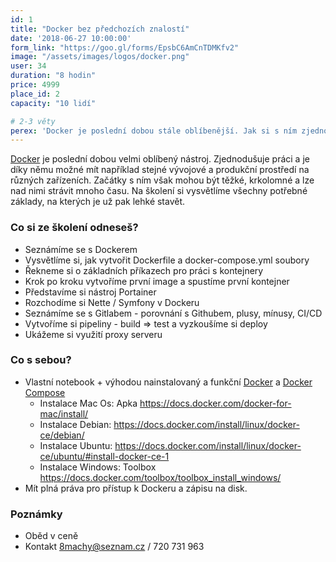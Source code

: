 ```yaml
---
id: 1
title: "Docker bez předchozích znalostí"
date: '2018-06-27 10:00:00'
form_link: "https://goo.gl/forms/EpsbC6AmCnTDMKfv2"
image: "/assets/images/logos/docker.png"
user: 34
duration: "8 hodin"
price: 4999
place_id: 2
capacity: "10 lidí"

# 2-3 věty
perex: 'Docker je poslední dobou stále oblíbenější. Jak si s ním zjednodušit práci a hlavně překonat těžké začátky? To se dovíte na mém školení.'
---
```


<a href="https://www.docker.com/" target="blank" rel="noopener">Docker</a> je poslední dobou velmi oblíbený nástroj. Zjednodušuje práci a je díky němu možné mít například stejné vývojové a produkční prostředí na různých zařízeních. Začátky s ním však mohou být těžké, krkolomné a lze nad nimi strávit mnoho času. Na školení si vysvětlíme všechny potřebné základy, na kterých je už pak lehké stavět.</p>

### Co si ze školení odneseš?

- Seznámíme se s Dockerem
- Vysvětlíme si, jak vytvořit Dockerfile a docker-compose.yml soubory
- Řekneme si o základních příkazech pro práci s kontejnery
- Krok po kroku vytvoříme první image a spustíme první kontejner
- Představíme si nástroj Portainer
- Rozchodíme si Nette / Symfony v Dockeru
- Seznámíme se s Gitlabem - porovnání s Githubem, plusy, mínusy, CI/CD
- Vytvoříme si pipeliny - build => test a vyzkoušíme si deploy
- Ukážeme si využití proxy serveru

### Co s sebou?
- Vlastní notebook + výhodou nainstalovaný a funkční [Docker](https://docs.docker.com/install/) a [Docker Compose](https://docs.docker.com/compose/install/)
    - Instalace Mac Os: Apka https://docs.docker.com/docker-for-mac/install/ 
    - Instalace Debian: https://docs.docker.com/install/linux/docker-ce/debian/
    - Instalace Ubuntu: https://docs.docker.com/install/linux/docker-ce/ubuntu/#install-docker-ce-1
    - Instalace Windows: Toolbox https://docs.docker.com/toolbox/toolbox_install_windows/
- Mít plná práva pro přístup k Dockeru a zápisu na disk.

### Poznámky
- Oběd v ceně
- Kontakt 8machy@seznam.cz / 720 731 963
